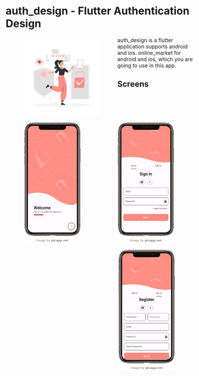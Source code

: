 # auth_design - Flutter Authentication Design

<img src="images/logo.png" align="left"
width="200" hspace="50" vspace="10">

auth_design is a flutter application supports android and ios. 
online_market for android and ios, which you are going to use in this app.






## Screens

<img src="images/screanshots/main.png" align="left"
width="30%" hspace="50" vspace="10">
<img src="images/screanshots/sign_in.png" align="center"
width="30%" hspace="50" vspace="10">
<img src="images/screanshots/sign_up.png" align="right"
width="30%" hspace="50" vspace="10">

